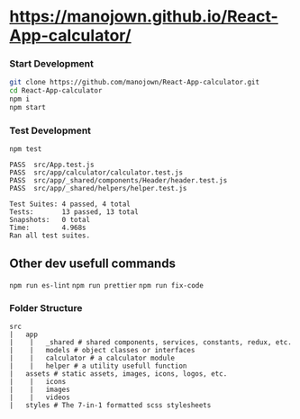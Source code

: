 # https://manojown.github.io/React-App-calculator/

### Start Development

```bash
git clone https://github.com/manojown/React-App-calculator.git
cd React-App-calculator
npm i
npm start
```

### Test Development

`npm test`
```
PASS  src/App.test.js
PASS  src/app/calculator/calculator.test.js
PASS  src/app/_shared/components/Header/header.test.js
PASS  src/app/_shared/helpers/helper.test.js

Test Suites: 4 passed, 4 total
Tests:       13 passed, 13 total
Snapshots:   0 total
Time:        4.968s
Ran all test suites.
```

## Other dev usefull commands
`npm run es-lint`
`npm run prettier`
`npm run fix-code`

### Folder Structure

```
src
|   app
|    |   _shared # shared components, services, constants, redux, etc.
|    |   models # object classes or interfaces
|    |   calculator # a calculator module
|    |   helper # a utility usefull function
|   assets # static assets, images, icons, logos, etc.
|    |   icons
|    |   images
|    |   videos
|   styles # The 7-in-1 formatted scss stylesheets
```
